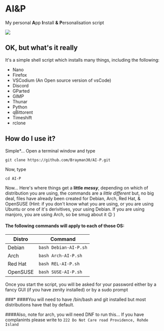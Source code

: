 
# AI&P
 My personal **A**pp **I**nstall **&** **P**ersonalisation script 

<a href="https://github.com/Brayman30/AI-P#how-do-i-use-it"><img src="https://i.ibb.co/5YYY9rT/button-instructions-to-use-this-script.png"></a>

## OK, but what's it really

It's a simple shell script which installs many things, including the following:

 - Nano
 - Firefox
 - VSCodium (An Open source version of vsCode)
 - Discord
 - GParted
 - GIMP
 - Thunar
 - Python
 - qBittorent
 - Timeshift
 - rclone
## How do I use it?
Simple*...
Open a terminal window and type 

    git clone https://github.com/Brayman30/AI-P.git

Now, type 

    cd AI-P

Now... Here's where things get a **little *messy***, 
depending on which of distribution you are using, the commands are a *little different* but, no big deal, files have already been created for Debian, Arch, Red Hat, & OpenSUSE (Hint: if you don't know what you are using, or you are using Ubuntu or one of it's derivitives, your using Debian. If you are using manjoro, you are using Arch, so be smug about it 😉 )
#### The following commands will apply to each of those OS:
|Distro|Command|
|--|--|
|Debian|`bash Debian-AI-P.sh`|
|Arch|`bash Arch-AI-P.sh`|
|Red Hat|`bash REL-AI-P.sh`|
|OpenSUSE|`bash SUSE-AI-P.sh`|

Once you start the script, you will be asked for your password either by a fancy GUI (if you have zenity installed) or by a sudo prompt

###*
####You will need to have /bin/bash and git installed but most distributions have that by default.

####Also, note for arch, you will need DNF to run this... If you have complanints please write to `222 Do Not Care road Providence, Rohde Island`
